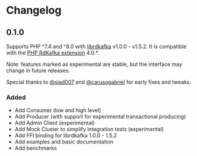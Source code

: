 # Changelog

## 0.1.0

Supports PHP ^7.4 and ^8.0 with [librdkafka] v1.0.0 - v1.5.2.
It is compatible with the [PHP RdKafka extension] 4.0.*.

Note: features marked as experimental are stable, but the interface may change in future releases.

Special thanks to [@siad007] and [@carusogabriel] for early fixes and tweaks.

### Added

- Add Consumer (low and high level)
- Add Producer (with support for experimental transactional producing)
- Add Admin Client (experimental)
- Add Mock Cluster to simplify integration tests (experimental)
- Add FFI binding for librdkafka 1.0.0 - 1.5.2
- Add examples and basic documentation
- Add benchmarks


[librdkafka]: https://github.com/edenhill/librdkafka
[PHP RdKafka extension]: https://github.com/arnaud-lb/php-rdkafka
[@siad007]: https://github.com/siad007
[@carusogabriel]: https://github.com/carusogabriel
